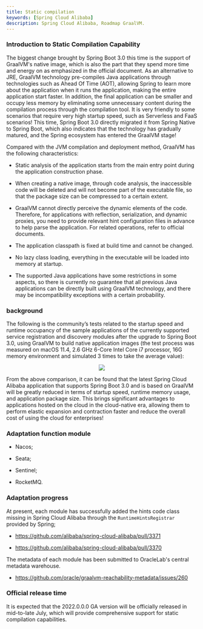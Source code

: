 ```yaml
---
title: Static compilation
keywords: [Spring Cloud Alibaba]
description: Spring Cloud Alibaba, Roadmap GraalVM.
---
```


### Introduction to Static Compilation Capability

The biggest change brought by Spring Boot 3.0 this time is the support of GraalVM's native image, which is also the part that they spend more time and energy on as emphasized in the official document. As an alternative to JRE, GraalVM technology pre-compiles Java applications through technologies such as Ahead Of Time (AOT), allowing Spring to learn more about the application when it runs the application, making the entire application start faster. In addition, the final application can be smaller and occupy less memory by eliminating some unnecessary content during the compilation process through the compilation tool. It is very friendly to some scenarios that require very high startup speed, such as Serverless and FaaS scenarios! This time, Spring Boot 3.0 directly migrated it from Spring Native to Spring Boot, which also indicates that the technology has gradually matured, and the Spring ecosystem has entered the GraalVM stage!

Compared with the JVM compilation and deployment method, GraalVM has the following characteristics:

- Static analysis of the application starts from the main entry point during the application construction phase.

- When creating a native image, through code analysis, the inaccessible code will be deleted and will not become part of the executable file, so that the package size can be compressed to a certain extent.

- GraalVM cannot directly perceive the dynamic elements of the code. Therefore, for applications with reflection, serialization, and dynamic proxies, you need to provide relevant hint configuration files in advance to help parse the application. For related operations, refer to official documents.

- The application classpath is fixed at build time and cannot be changed.

- No lazy class loading, everything in the executable will be loaded into memory at startup.

- The supported Java applications have some restrictions in some aspects, so there is currently no guarantee that all previous Java applications can be directly built using GraalVM technology, and there may be incompatibility exceptions with a certain probability.

### background

The following is the community’s tests related to the startup speed and runtime occupancy of the sample applications of the currently supported service registration and discovery modules after the upgrade to Spring Boot 3.0, using GraalVM to build native application images (the test process was measured on macOS 11.4, 2.6 GHz 6-Core Intel Core i7 processor, 16G memory environment and simulated 3 times to take the average value):

<p align="center">
<img src="https://sca-storage.oss-cn-hangzhou.aliyuncs.com/website/graalvm_performance.jpg" />
</p>

From the above comparison, it can be found that the latest Spring Cloud Alibaba application that supports Spring Boot 3.0 and is based on GraalVM will be greatly reduced in terms of startup speed, runtime memory usage, and application package size. This brings significant advantages to applications hosted on the cloud in the cloud-native era, allowing them to perform elastic expansion and contraction faster and reduce the overall cost of using the cloud for enterprises!

### Adaptation function module

- Nacos;

- Seata;

- Sentinel;

- RocketMQ.

### Adaptation progress

At present, each module has successfully added the hints code class missing in Spring Cloud Alibaba through the `RuntimeHintsRegistrar` provided by Spring;

- https://github.com/alibaba/spring-cloud-alibaba/pull/3371

- https://github.com/alibaba/spring-cloud-alibaba/pull/3370

The metadata of each module has been submitted to OracleLab's central metadata warehouse.

- https://github.com/oracle/graalvm-reachability-metadata/issues/260

### Official release time

It is expected that the 2022.0.0.0 GA version will be officially released in mid-to-late July, which will provide comprehensive support for static compilation capabilities.
